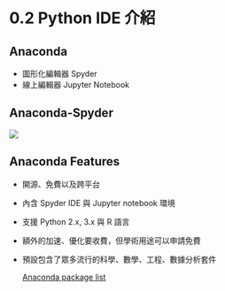 # 0.2 Python IDE 介紹

## Anaconda

* 圖形化編輯器 Spyder
* 線上編輯器 Jupyter Notebook

## Anaconda-Spyder

![](https://i.imgur.com/lm0y2Lg.png)

## Anaconda Features

* 開源、免費以及跨平台
* 內含 Spyder IDE 與 Jupyter notebook 環境
* 支援 Python 2.x, 3.x 與 R 語言
* 額外的加速、優化要收費，但學術用途可以申請免費
* 預設包含了眾多流行的科學、數學、工程、數據分析套件

  [Anaconda package list](https://docs.continuum.io/anaconda/pkg-docs)

